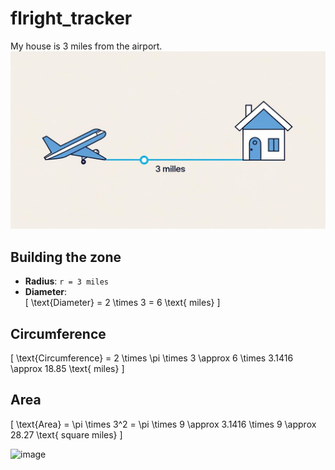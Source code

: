 # flright_tracker
My house is 3 miles from the airport.
![image](Media\distance_to_airport.png)


## Building the zone

- **Radius**: `r = 3 miles`
- **Diameter**:  
  \[
  \text{Diameter} = 2 \times 3 = 6 \text{ miles}
  \]

## Circumference

\[
\text{Circumference} = 2 \times \pi \times 3 \approx 6 \times 3.1416 \approx 18.85 \text{ miles}
\]

## Area

\[
\text{Area} = \pi \times 3^2 = \pi \times 9 \approx 3.1416 \times 9 \approx 28.27 \text{ square miles}
\]


![image]()